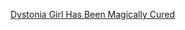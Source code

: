 ---
layout: post
wordpress_id: 335
wordpress_url: http://noesbueno.com/archives/335
date: '2009-11-06 20:00:55 -0600'
date_gmt: '2009-11-07 01:00:55 -0600'
body: |
  <p><a href="http://75.101.183.223/rd?type=100&user=awesomer&buzz=dystonia-girl-has-been-magically-cured-cci&c=7ZC2S7&u=72ESJ7&url=http%3A%2F%2Fbuzzfeed.com%2Fawesomer%2Fdystonia-girl-has-been-magically-cured-cci%2F&rd=http%3A%2F%2Fbuzzfeed.com%2Fawesomer%2Fdystonia-girl-has-been-magically-cured-cci%2F">Dystonia Girl Has Been Magically Cured</a></p>
---